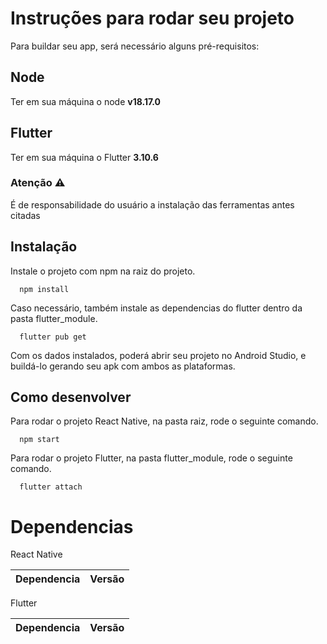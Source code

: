 # Instruções para rodar seu projeto

Para buildar seu app, será necessário alguns pré-requisitos:

## Node

Ter em sua máquina o node **v18.17.0**

## Flutter

Ter em sua máquina o Flutter **3.10.6**

### Atenção ⚠️

É de responsabilidade do usuário a instalação das ferramentas antes citadas



## Instalação

Instale o projeto com npm na raiz do projeto.

```
  npm install 
```

Caso necessário, também instale as dependencias do flutter dentro da pasta flutter_module.

```
  flutter pub get 
```
Com os dados instalados, poderá abrir seu projeto no Android Studio, e buildá-lo gerando seu apk com ambos as plataformas.

## Como desenvolver

Para rodar o projeto React Native, na pasta raiz, rode o seguinte comando.

```
  npm start 
```

Para rodar o projeto Flutter, na pasta flutter_module, rode o seguinte comando.

```
  flutter attach 
```

# Dependencias

React Native

| Dependencia |  Versão  |
|:-----|:--------:|

Flutter

| Dependencia |  Versão  |
|:-----|:--------:|
